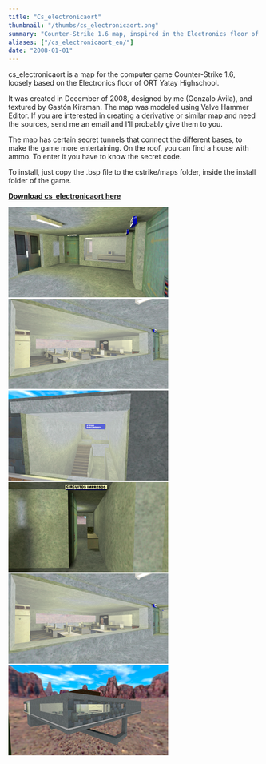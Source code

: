 ```yaml
---
title: "Cs_electronicaort"
thumbnail: "/thumbs/cs_electronicaort.png"
summary: "Counter-Strike 1.6 map, inspired in the Electronics floor of ORT Yatay (Highschool I attended)."
aliases: ["/cs_electronicaort_en/"]
date: "2008-01-01"
---
```


cs_electronicaort is a map for the computer game Counter-Strike 1.6, loosely based on the Electronics floor of ORT Yatay Highschool.

It was created in December of 2008, designed by me (Gonzalo Ávila), and textured by Gastón Kirsman. The map was modeled using Valve Hammer Editor. If you are interested in creating a derivative or similar map and need the sources, send me an email and I'll probably give them to you.

The map has certain secret tunnels that connect the different bases, to make the game more entertaining. On the roof, you can find a house with ammo. To enter it you have to know the secret code.

To install, just copy the .bsp file to the cstrike/maps folder, inside the install folder of the game.

**[Download cs_electronicaort here](/downloads/cs_electronicaort.zip)**

![Cs_electronicaort](/images/cs_electronicaort00.png)
![Cs_electronicaort](/images/cs_electronicaort01.png)
![Cs_electronicaort](/images/cs_electronicaort02.png)
![Cs_electronicaort](/images/cs_electronicaort03.png)
![Cs_electronicaort](/images/cs_electronicaort04.png)
![Cs_electronicaort](/images/cs_electronicaort05.png)

